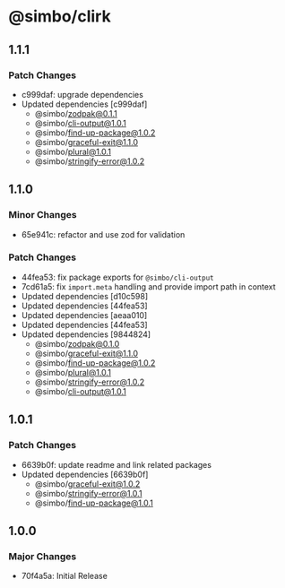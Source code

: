 # @simbo/clirk

## 1.1.1

### Patch Changes

- c999daf: upgrade dependencies
- Updated dependencies [c999daf]
  - @simbo/zodpak@0.1.1
  - @simbo/cli-output@1.0.1
  - @simbo/find-up-package@1.0.2
  - @simbo/graceful-exit@1.1.0
  - @simbo/plural@1.0.1
  - @simbo/stringify-error@1.0.2

## 1.1.0

### Minor Changes

- 65e941c: refactor and use zod for validation

### Patch Changes

- 44fea53: fix package exports for `@simbo/cli-output`
- 7cd61a5: fix `import.meta` handling and provide import path in context
- Updated dependencies [d10c598]
- Updated dependencies [44fea53]
- Updated dependencies [aeaa010]
- Updated dependencies [44fea53]
- Updated dependencies [9844824]
  - @simbo/zodpak@0.1.0
  - @simbo/graceful-exit@1.1.0
  - @simbo/find-up-package@1.0.2
  - @simbo/plural@1.0.1
  - @simbo/stringify-error@1.0.2
  - @simbo/cli-output@1.0.1

## 1.0.1

### Patch Changes

- 6639b0f: update readme and link related packages
- Updated dependencies [6639b0f]
  - @simbo/graceful-exit@1.0.2
  - @simbo/stringify-error@1.0.1
  - @simbo/find-up-package@1.0.1

## 1.0.0

### Major Changes

- 70f4a5a: Initial Release
